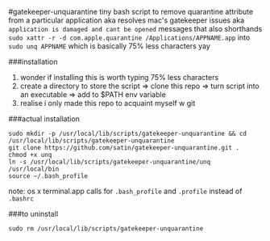 #gatekeeper-unquarantine
tiny bash script to remove quarantine attribute from a particular application aka resolves mac's gatekeeper issues aka `application is damaged and cant be opened` messages that also shorthands `sudo xattr -r -d com.apple.quarantine /Applications/APPNAME.app` into `sudo unq APPNAME` which is basically 75% less characters yay

###installation
1. wonder if installing this is worth typing 75% less characters
2. create a directory to store the script => clone this repo => turn script into an executable => add to $PATH env variable
3. realise i only made this repo to acquaint myself w git

###actual installation
```
sudo mkdir -p /usr/local/lib/scripts/gatekeeper-unquarantine && cd /usr/local/lib/scripts/gatekeeper-unquarantine
git clone https://github.com/satin/gatekeeper-unquarantine.git .
chmod +x unq
ln -s /usr/local/lib/scripts/gatekeeper-unquarantine/unq /usr/local/bin
source ~/.bash_profile
```
note: os x terminal.app calls for `.bash_profile` and `.profile` instead of `.bashrc`

###to uninstall
```
sudo rm /usr/local/lib/scripts/gatekeeper-unquarantine
```